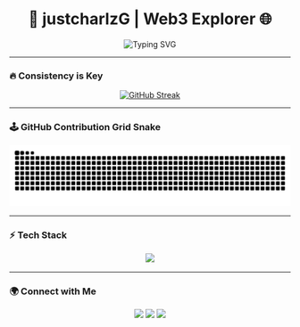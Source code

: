 <h1 align="center">🚀 justcharlzG | Web3 Explorer 🌐</h1>

<p align="center">
  <img src="https://readme-typing-svg.herokuapp.com?font=Fira+Code&pause=1000&color=39FF14&center=true&width=435&lines=Building+on+Web3...;Smart+Contracts+%7C+DeFi+%7C+NFTs+%7C+DAOs" alt="Typing SVG">
</p>

---

### 🔥 Consistency is Key  
<p align="center">
  <a href="https://git.io/streak-stats">
    <img src="https://streak-stats.demolab.com?user=justcharlzG&theme=tokyonight&hide_border=true" alt="GitHub Streak" />
  </a>
</p>

---

### 🕹️ GitHub Contribution Grid Snake
<p align="center">
  <picture>
    <source media="(prefers-color-scheme: dark)" srcset="https://raw.githubusercontent.com/justcharlzG/justcharlzG/output/github-contribution-grid-snake-dark.svg">
    <source media="(prefers-color-scheme: light)" srcset="https://raw.githubusercontent.com/justcharlzG/justcharlzG/output/github-contribution-grid-snake.svg">
    <img alt="github contribution grid snake animation" src="https://raw.githubusercontent.com/justcharlzG/justcharlzG/output/github-contribution-grid-snake.svg">
  </picture>
</p>

---

### ⚡ Tech Stack  
<p align="center">
  <img src="https://skillicons.dev/icons?i=solidity,ethereum,js,ts,nodejs,react,python,postgresql,redis,docker,linux" />
</p>

---

### 🌍 Connect with Me  
<p align="center">
  <a href="https://twitter.com/your_twitter"><img src="https://img.shields.io/badge/X-@justcharlzG-1DA1F2?style=for-the-badge&logo=twitter&logoColor=white"></a>
  <a href="https://mirror.xyz/your_mirror"><img src="https://img.shields.io/badge/Mirror-Blockchain%20Blog-orange?style=for-the-badge"></a>
  <a href="https://discord.gg/your_discord"><img src="https://img.shields.io/badge/Discord-Web3%20Community-blue?style=for-the-badge&logo=discord&logoColor=white"></a>
</p>
